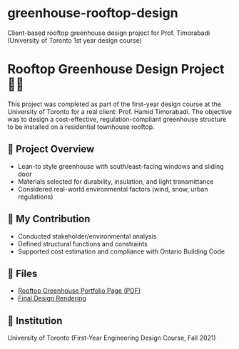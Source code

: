 # greenhouse-rooftop-design
Client-based rooftop greenhouse design project for Prof. Timorabadi (University of Toronto 1st year design course)

# Rooftop Greenhouse Design Project 🌱🏡

This project was completed as part of the first-year design course at the University of Toronto for a real client: Prof. Hamid Timorabadi. The objective was to design a cost-effective, regulation-compliant greenhouse structure to be installed on a residential townhouse rooftop.

## 🧠 Project Overview

- Lean-to style greenhouse with south/east-facing windows and sliding door
- Materials selected for durability, insulation, and light transmittance
- Considered real-world environmental factors (wind, snow, urban regulations)

## 👷 My Contribution

- Conducted stakeholder/environmental analysis
- Defined structural functions and constraints
- Supported cost estimation and compliance with Ontario Building Code

## 📎 Files

- [Rooftop Greenhouse Portfolio Page (PDF)](./docs/Rooftop_Greenhouse_Portfolio_Page.pdf)
- [Final Design Rendering](./docs/rendering.png)

## 🏫 Institution

University of Toronto (First-Year Engineering Design Course, Fall 2021)
